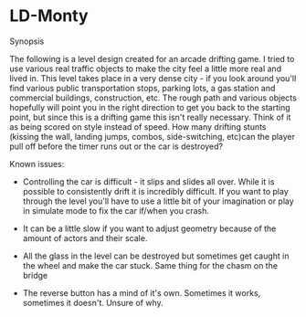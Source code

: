 # LD-Monty

Synopsis

The following is a level design created for an arcade drifting game. I tried to use various real traffic objects to make the city feel 
a little more real and lived in. This level takes place in a very dense city - if you look around you'll find various public transportation stops,
parking lots, a gas station and commercial buildings, construction, etc. The rough path and various objects hopefully will point you in the 
right direction to get you back to the starting point, but since this is a drifting game this isn't really necessary. Think of it as being
scored on style instead of speed. How many drifting stunts (kissing the wall, landing jumps, combos, side-switching, etc)can the player pull off before the 
timer runs out or the car is destroyed?


Known issues:
- Controlling the car is difficult - it slips and slides all over. While it is possible to consistently drift it is incredibly difficult.
If you want to play through the level you'll have to use a little bit of your imagination or play in simulate mode to fix the car if/when you crash.

- It can be a little slow if you want to adjust geometry because of the amount of actors and their scale. 

- All the glass in the level can be destroyed but sometimes get caught in the wheel and make the car stuck. Same thing for the chasm on the bridge

- The reverse button has a mind of it's own. Sometimes it works, sometimes it doesn't. Unsure of why.
